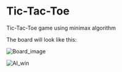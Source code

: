 # Tic-Tac-Toe
Tic-Tac-Toe game using minimax algorithm

The board will look like this:



![Board_image](https://github.com/user-attachments/assets/f8fabee2-f03a-444b-af55-a88b5e4c46f5)

![AI_win](https://github.com/user-attachments/assets/2d9c60b1-1010-46be-b61b-b9beb3d4904c)
